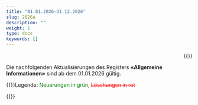 ```yaml
---
title: "01.01.2026–31.12.2026"
slug: 2026a
description: ""
weight: 1
type: docs
keywords: []
---
```


<p style="text-align: right;">{{<printButton>}}
  
Die nachfolgenden Aktualisierungen des Registers **«Allgemeine Informationen»** sind ab dem 01.01.2026 gültig. 
  
{{<markdown>}}Legende: <font color="green">Neuerungen in grün</font>, <font color="red">~~Löschungen in rot~~</font>
  
{{</markdown>}}